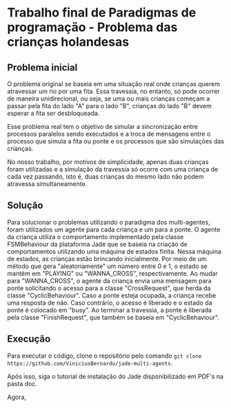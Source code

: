 # Trabalho final de Paradigmas de programação - Problema das crianças holandesas

## Problema inicial

O problema original se baseia em uma situação real onde crianças querem atravessar um rio por uma fita. Essa travessia, no entanto, só pode ocorrer de maneira unidirecional, ou seja, se uma ou mais crianças começam a passar pela fita do lado "A" para o lado "B", crianças do lado "B" devem esperar a fita ser desbloqueada.

Esse problema real tem o objetivo de simular a sincronização entre processos paralelos sendo executados e a troca de mensagens entre o processo que simula a fita ou ponte e os processos que são simulações das crianças.

No nosso trabalho, por motivos de simplicidade, apenas duas crianças foram utilizadas e a simulação da travessia só ocorre com uma criança de cada vez passando, isto é, duas crianças do mesmo lado não podem atravessa simultaneamente.

## Solução

Para solucionar o problemas utilizando o paradigma dos multi-agentes, foram utilizados um agente para cada criança e um para a ponte. O agente da criança utiliza o comportamento implementado pela classe FSMBehaviour da plataforma Jade que se baseia na criação de comportamentos utilizando uma máquina de estados finita. Nessa máquina de estados, as crianças estão brincando inicialmente. Por meio de um método que gera "aleatoriamente" um número entre 0 e 1, o estado se mantém em "PLAYING" ou "WANNA_CROSS", respectivamente. Ao mudar para "WANNA_CROSS", o agente da criança envia uma mensagem para ponte solicitando o acesso para a classe "CrossRequest", que herda da classe "CyclicBehaviour". Caso a ponte esteja ocupada, a criança recebe uma resposta de não. Caso contrário, o acesso é liberado e o estado da ponte é colocado em "busy". Ao terminar a travessia, a ponte é liberada pela classe "FinishRequest", que também se baseia em "CyclicBehaviour".

## Execução

Para executar o código, clone o repositório pelo comando `git clone https://github.com/ViniciusBernardo/jade-multi-agents`.

Após isso, siga o tutorial de instalação do Jade disponibilizado em PDF's na pasta doc.

Agora,
